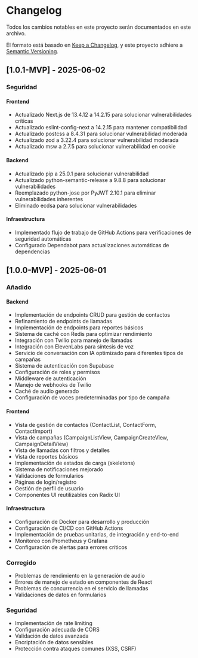 # Changelog

Todos los cambios notables en este proyecto serán documentados en este archivo.

El formato está basado en [Keep a Changelog](https://keepachangelog.com/es-ES/1.0.0/),
y este proyecto adhiere a [Semantic Versioning](https://semver.org/spec/v2.0.0.html).

## [1.0.1-MVP] - 2025-06-02

### Seguridad

#### Frontend
- Actualizado Next.js de 13.4.12 a 14.2.15 para solucionar vulnerabilidades críticas
- Actualizado eslint-config-next a 14.2.15 para mantener compatibilidad
- Actualizado postcss a 8.4.31 para solucionar vulnerabilidad moderada
- Actualizado zod a 3.22.4 para solucionar vulnerabilidad moderada
- Actualizado msw a 2.7.5 para solucionar vulnerabilidad en cookie

#### Backend
- Actualizado pip a 25.0.1 para solucionar vulnerabilidad
- Actualizado python-semantic-release a 9.8.8 para solucionar vulnerabilidades
- Reemplazado python-jose por PyJWT 2.10.1 para eliminar vulnerabilidades inherentes
- Eliminado ecdsa para solucionar vulnerabilidades

#### Infraestructura
- Implementado flujo de trabajo de GitHub Actions para verificaciones de seguridad automáticas
- Configurado Dependabot para actualizaciones automáticas de dependencias

## [1.0.0-MVP] - 2025-06-01

### Añadido

#### Backend
- Implementación de endpoints CRUD para gestión de contactos
- Refinamiento de endpoints de llamadas
- Implementación de endpoints para reportes básicos
- Sistema de caché con Redis para optimizar rendimiento
- Integración con Twilio para manejo de llamadas
- Integración con ElevenLabs para síntesis de voz
- Servicio de conversación con IA optimizado para diferentes tipos de campañas
- Sistema de autenticación con Supabase
- Configuración de roles y permisos
- Middleware de autenticación
- Manejo de webhooks de Twilio
- Caché de audio generado
- Configuración de voces predeterminadas por tipo de campaña

#### Frontend
- Vista de gestión de contactos (ContactList, ContactForm, ContactImport)
- Vista de campañas (CampaignListView, CampaignCreateView, CampaignDetailView)
- Vista de llamadas con filtros y detalles
- Vista de reportes básicos
- Implementación de estados de carga (skeletons)
- Sistema de notificaciones mejorado
- Validaciones de formularios
- Páginas de login/registro
- Gestión de perfil de usuario
- Componentes UI reutilizables con Radix UI

#### Infraestructura
- Configuración de Docker para desarrollo y producción
- Configuración de CI/CD con GitHub Actions
- Implementación de pruebas unitarias, de integración y end-to-end
- Monitoreo con Prometheus y Grafana
- Configuración de alertas para errores críticos

### Corregido
- Problemas de rendimiento en la generación de audio
- Errores de manejo de estado en componentes de React
- Problemas de concurrencia en el servicio de llamadas
- Validaciones de datos en formularios

### Seguridad
- Implementación de rate limiting
- Configuración adecuada de CORS
- Validación de datos avanzada
- Encriptación de datos sensibles
- Protección contra ataques comunes (XSS, CSRF)

